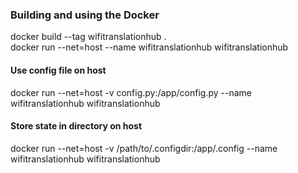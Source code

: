 ### Building and using the Docker

docker build --tag wifitranslationhub .\
docker run --net=host --name wifitranslationhub wifitranslationhub

#### Use config file on host

docker run --net=host -v config.py:/app/config.py --name wifitranslationhub wifitranslationhub

#### Store state in directory on host

docker run --net=host -v /path/to/.configdir:/app/.config --name wifitranslationhub wifitranslationhub
